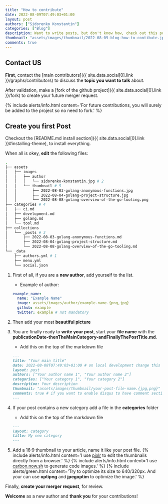 ```yaml
---
title: "How to contribute"
date: 2022-08-09T07:49:03+01:00
layout: post
authors: ["Sidorenko Konstantin"]
categories: ["Blog"]
description: Want to write posts, but don't know how, check out this post.
thumbnail: "assets/images/thumbnail/2022-08-09-blog-how-to-contibute.jpg"
comments: true
---
```


## Contact US

**First**, contact the [main contributors]({{ site.data.social[0].link }}/graphs/contributors) to discuss the **topic you want to talk** about.

After validation, make a [fork of the github project]({{ site.data.social[0].link }}/fork) to create your future merger request.

{% include alerts/info.html content='For future contributions, you will surely be added to the project so no need to fork.' %}

## Create you first Post

Checkout the [README.md install section]({{ site.data.social[0].link }}#installing-theme), to install everything.

When all is okey, **edit** the following files:

```bash
.
├── assets
│   ├── images
│   │   ├── author
│   │   │   └── sidorenko-konstantin.jpg # 2
│   │   └── thumbnail # 5
│   │       ├── 2022-08-03-golang-anonymous-functions.jpg
│   │       ├── 2022-08-04-golang-project-structure.jpg
│   │       └── 2022-08-08-golang-overview-of-the-go-tooling.png
├── categories # 4
│   ├── ci.md
│   ├── development.md
│   ├── golang.md
│   └── tool.md
├── collections
│   └── _posts # 3
│       ├── 2022-08-03-golang-anonymous-functions.md
│       ├── 2022-08-04-golang-project-structure.md
│       └── 2022-08-08-golang-overview-of-the-go-tooling.md
└── _data
    ├── authors.yml # 1
    ├── menu.yml
    └── social.json
```

1. First of all, if you are a **new author**, add yourself to the list.

   - Example of author:

   ```yml
   example_name:
     name: "Example Name"
     image: assets/images/author/example-name.{png,jpg}
     github: example
     twitter: example # not mandatory
   ```

1. Then add your most **beautiful picture**
1. You are finally ready to **write your post**, start your **file name** with the **publicationDate-thenTheMainCategory-andFinallyThePostTitle.md**.

   - Add this on the top of the markdown file

   ```md
   ---
   title: "Your main title"
   date: 2022-08-08T07:49:03+01:00 # on local development change this date to see the post but don't forget to change it
   layout: post
   authors: ["Your author name 1", "Your author name 2"]
   categories: ["Your category 1", "Your category 2"]
   description: Your description
   thumbnail: "assets/images/thumbnail/your-post-file-name.{jpg,png}"
   comments: true # if you want to enable disqus to have comment section on the post
   ---
   ```

1. If your post contains a new category add a file in the **categories** folder

   - Add this on the top of the markdown file

   ```md
   ---
   layout: category
   title: My new category
   ---
   ```

1. Add a 16:9 thumbnail to your article, name it like your post file.
   {% include alerts/info.html content='I use <a href="https://pixlr.com/fr/x/#editor">pixlr</a> to edit the thumbnails directly from a browser.' %}
   {% include alerts/info.html content='I use <a href="https://carbon.now.sh">carbon.now.sh</a> to generate code images.' %}
   {% include alerts/green.html content='Try to optimize its size to 640/320px. And your can use <strong>optipng</strong> and <strong>jpegoptim</strong> to optimize the image.' %}

Finally, **create your merger request**, for review.

**Welcome** as a new author and **thank you** for your contributions!
